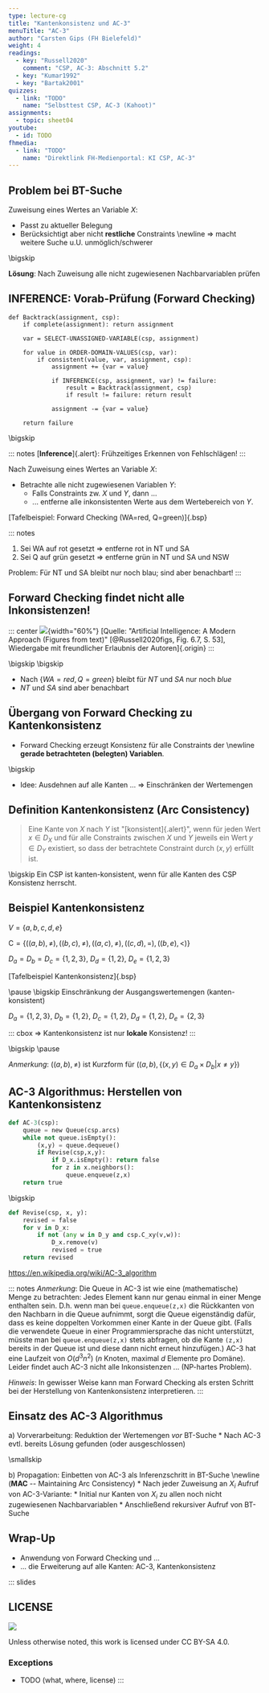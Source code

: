 ```yaml
---
type: lecture-cg
title: "Kantenkonsistenz und AC-3"
menuTitle: "AC-3"
author: "Carsten Gips (FH Bielefeld)"
weight: 4
readings:
  - key: "Russell2020"
    comment: "CSP, AC-3: Abschnitt 5.2"
  - key: "Kumar1992"
  - key: "Bartak2001"
quizzes:
  - link: "TODO"
    name: "Selbsttest CSP, AC-3 (Kahoot)"
assignments:
  - topic: sheet04
youtube:
  - id: TODO
fhmedia:
  - link: "TODO"
    name: "Direktlink FH-Medienportal: KI CSP, AC-3"
---
```



## Problem bei BT-Suche

Zuweisung eines Wertes an Variable $X$:

*   Passt zu aktueller Belegung
*   Berücksichtigt aber nicht **restliche** Constraints \newline
    => macht weitere Suche u.U. unmöglich/schwerer

\bigskip

**Lösung**: Nach Zuweisung alle nicht zugewiesenen Nachbarvariablen prüfen


## INFERENCE: Vorab-Prüfung (Forward Checking)

``` {.python size="tiny"}
def Backtrack(assignment, csp):
    if complete(assignment): return assignment

    var = SELECT-UNASSIGNED-VARIABLE(csp, assignment)

    for value in ORDER-DOMAIN-VALUES(csp, var):
        if consistent(value, var, assignment, csp):
            assignment += {var = value}

            if INFERENCE(csp, assignment, var) != failure:
                result = Backtrack(assignment, csp)
                if result != failure: return result

            assignment -= {var = value}

    return failure
```

\bigskip

::: notes
[**Inference**]{.alert}: Frühzeitiges Erkennen von Fehlschlägen!
:::

Nach Zuweisung eines Wertes an Variable $X$:

*   Betrachte alle nicht zugewiesenen Variablen $Y$:
    *   Falls Constraints zw. $X$ und $Y$, dann ...
    *   ... entferne alle inkonsistenten Werte aus dem Wertebereich von $Y$.

[Tafelbeispiel:  Forward Checking (WA=red, Q=green)]{.bsp}

::: notes
1.  Sei WA auf rot gesetzt => entferne rot in NT und SA
2.  Sei Q auf grün gesetzt => entferne grün in NT und SA und NSW

Problem: Für NT und SA bleibt nur noch blau; sind aber benachbart!
:::


## Forward Checking findet nicht alle Inkonsistenzen!

::: center
![](images/forward-checking-progress.png){width="60%"}
[Quelle: "Artificial Intelligence: A Modern Approach (Figures from text)" [@Russell2020figs, Fig. 6.7, S. 53], Wiedergabe mit freundlicher Erlaubnis der Autoren]{.origin}
:::

\bigskip
\bigskip

*   Nach $\lbrace WA=red, Q=green \rbrace$ bleibt für $NT$ und $SA$ nur noch $blue$
*   $NT$ und $SA$ sind aber benachbart


## Übergang von Forward Checking zu Kantenkonsistenz

*   Forward Checking erzeugt Konsistenz für alle Constraints der \newline
    **gerade betrachteten (belegten) Variablen**.

\bigskip

*   Idee: Ausdehnen auf alle Kanten ... => Einschränken der Wertemengen


## Definition Kantenkonsistenz (Arc Consistency)

> Eine Kante von $X$ nach $Y$ ist "[konsistent]{.alert}", wenn für jeden Wert
> $x \in D_X$ und für alle Constraints zwischen $X$ und $Y$ jeweils ein Wert
> $y \in D_Y$ existiert, so dass der betrachtete Constraint durch $(x,y)$
> erfüllt ist.

\bigskip
Ein CSP ist kanten-konsistent, wenn für alle Kanten des CSP Konsistenz herrscht.


## Beispiel Kantenkonsistenz

$V = \lbrace a,b,c,d,e \rbrace$

$\mathrm{C} = \lbrace ((a,b), \ne), ((b,c), \ne), ((a,c), \ne), ((c,d), =), ((b,e), <) \rbrace$

$D_a=D_b=D_c=\lbrace 1,2,3 \rbrace$, $D_d=\lbrace 1,2 \rbrace$, $D_e=\lbrace 1,2,3 \rbrace$

[Tafelbeispiel Kantenkonsistenz]{.bsp}

\pause
\bigskip
Einschränkung der Ausgangswertemengen (kanten-konsistent)

$D_a=\lbrace 1,2,3 \rbrace$, $D_b=\lbrace 1,2 \rbrace$, $D_c=\lbrace 1,2 \rbrace$, $D_d=\lbrace 1,2 \rbrace$, $D_e=\lbrace 2,3 \rbrace$

::: cbox
=> Kantenkonsistenz ist nur **lokale** Konsistenz!
:::

\bigskip
\pause

*Anmerkung*: $((a,b), \ne)$ ist Kurzform für
$\left((a,b), \lbrace (x,y) \in D_a \times D_b | x \ne y \rbrace\right)$


## AC-3 Algorithmus: Herstellen von Kantenkonsistenz

```python
def AC-3(csp):
    queue = new Queue(csp.arcs)
    while not queue.isEmpty():
        (x,y) = queue.dequeue()
        if Revise(csp,x,y):
            if D_x.isEmpty(): return false
            for z in x.neighbors():
                queue.enqueue(z,x)
    return true
```

\bigskip

```python
def Revise(csp, x, y):
    revised = false
    for v in D_x:
        if not (any w in D_y and csp.C_xy(v,w)):
            D_x.remove(v)
            revised = true
    return revised
```

https://en.wikipedia.org/wiki/AC-3_algorithm

::: notes
*Anmerkung*: Die Queue in AC-3 ist wie eine (mathematische) Menge zu betrachten: Jedes Element
kann nur genau einmal in einer Menge enthalten sein. D.h. wenn man bei `queue.enqueue(z,x)` die
Rückkanten von den Nachbarn in die Queue aufnimmt, sorgt die Queue eigenständig dafür, dass es
keine doppelten Vorkommen einer Kante in der Queue gibt. (Falls die verwendete Queue in einer
Programmiersprache das nicht unterstützt, müsste man bei `queue.enqueue(z,x)` stets abfragen, ob
die Kante `(z,x)` bereits in der Queue ist und diese dann nicht erneut hinzufügen.)
AC-3 hat eine Laufzeit von $O(d^3n^2)$ ($n$ Knoten, maximal $d$ Elemente pro Domäne). Leider findet
auch AC-3 nicht alle Inkonsistenzen ... (NP-hartes Problem).

*Hinweis*: In gewisser Weise kann man Forward Checking als ersten Schritt bei der
Herstellung von Kantenkonsistenz interpretieren.
:::


## Einsatz des AC-3 Algorithmus

a)  Vorverarbeitung: Reduktion der Wertemengen *vor* BT-Suche
    *   Nach AC-3 evtl. bereits Lösung gefunden (oder ausgeschlossen)

\smallskip

b)  Propagation: Einbetten von AC-3 als Inferenzschritt in BT-Suche \newline
    (**MAC** -- Maintaining Arc Consistency)
    *   Nach jeder Zuweisung an $X_i$ Aufruf von AC-3-Variante:
        *   Initial nur Kanten von $X_i$ zu allen noch nicht zugewiesenen Nachbarvariablen
    *   Anschließend rekursiver Aufruf von BT-Suche


## Wrap-Up

*   Anwendung von Forward Checking und ...
*   ... die Erweiterung auf alle Kanten: AC-3, Kantenkonsistenz







<!-- DO NOT REMOVE - THIS IS A LAST SLIDE TO INDICATE THE LICENSE AND POSSIBLE EXCEPTIONS (IMAGES, ...). -->
::: slides
## LICENSE
![](https://licensebuttons.net/l/by-sa/4.0/88x31.png)

Unless otherwise noted, this work is licensed under CC BY-SA 4.0.

### Exceptions
*   TODO (what, where, license)
:::
